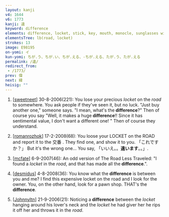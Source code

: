 ```yaml
---
layout: kanji
v4: 1644
v6: 1773
kanji: 違
keyword: difference
elements: difference, locket, stick, key, mouth, monocle, sunglasses with one lens missing, road, cow
elementsTree: lb(road, locket)
strokes: 13
image: E98195
on-yomi: イ
kun-yomi: ちが.う、ちが.い、ちが.える、-ちが.える、たが.う、たが.える
permalink: /違/
redirect_from:
 - /1773/
prev: 偉
next: 緯
heisig: ""
---
```


1) [<a href="http://kanji.koohii.com/profile/sweetneet">sweetneet</a>] 30-8-2006(221): You lose your precious <em>locket</em> on the <em>road</em> to somewhere. You ask people if they&#039;ve seen it, but no luck. &quot;Just buy another one,&quot; someone says. &quot;I mean, what&#039;s the<strong> difference</strong>?&quot; Then of course you say &quot;Well, it makes a huge<strong> difference</strong>!! Since it has sentimental value, I don&#039;t want a different one! &quot; Then of course they understand.

2) [<a href="http://kanji.koohii.com/profile/romanrozhok">romanrozhok</a>] 17-2-2008(68): You loose your LOCKET on the ROAD and report it to the 交番 . They find one, and show it to you. 「これですか？」 But it&#039;s the wrong one... You say, 「いいえ。。<strong>違います</strong>。。」.

3) [<a href="http://kanji.koohii.com/profile/mcfate">mcfate</a>] 6-9-2007(46): An odd version of The Road Less Traveled: &quot;I found a <em>locket</em> in the <em>road</em>, and that has made all the<strong> difference</strong>.&quot;.

4) [<a href="http://kanji.koohii.com/profile/desmidus">desmidus</a>] 4-8-2008(36): You know what the<strong> difference</strong> is between you and me? I find this expensive locket on the road and I look for the owner. You, on the other hand, look for a pawn shop. THAT&#039;s the<strong> difference</strong>.

5) [<a href="http://kanji.koohii.com/profile/Johnnyltn">Johnnyltn</a>] 21-9-2006(21): Noticing a<strong> difference</strong> between the <em>locket</em> hanging around his lover&#039;s neck and the <em>locket</em> he had giver her he rips it off her and throws it in the <em>road</em>.

